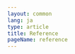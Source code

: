 ```yaml
---
layout: common
lang: ja
type: article
title: Reference
pageName: reference
---
```

<div id="swagger-ui"></div>

<link href="./asset/swagger/swagger-ui.css" rel="stylesheet">
<script src="./asset/swagger/swagger-ui-bundle.js" charset="UTF-8"></script>
<script src="./asset/swagger/swagger-ui-standalone-preset.js" charset="UTF-8"></script>
<script>
$(function(){
  // ID change
  $('#articleBody').attr('id', 'swaggerBody');

  // Begin Swagger UI call region
  const ui = SwaggerUIBundle({
    url: "https://raw.githubusercontent.com/exastro-suite/epoch/v0.3.1/docs/epoch-service-api.yaml",
    dom_id: '#swagger-ui',
    deepLinking: true,
    tryItOutEnabled: false,
    presets: [
      SwaggerUIBundle.presets.apis,
      SwaggerUIStandalonePreset
    ],
    plugins: [
      SwaggerUIBundle.plugins.DownloadUrl
    ],
    layout: "StandaloneLayout"
  });
  // End Swagger UI call region

  window.ui = ui;
});
</script>